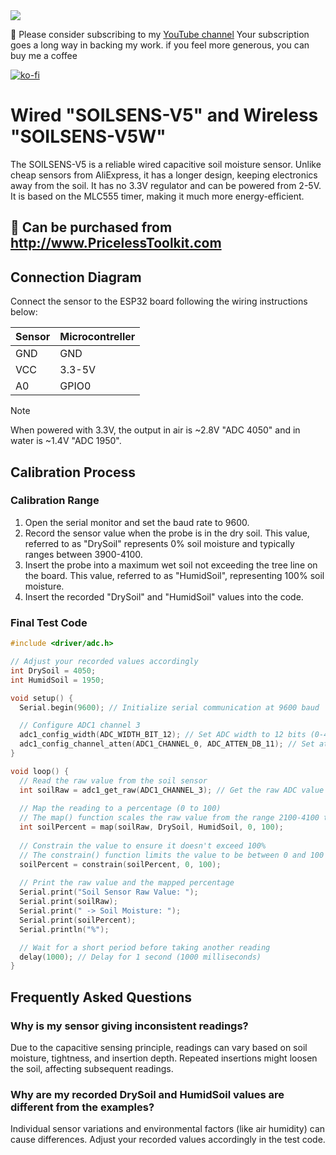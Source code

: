<img src="https://raw.githubusercontent.com/PricelessToolkit/SOILSENS-V5/main/img/banner.jpg"/>

🤗 Please consider subscribing to my [YouTube channel](https://www.youtube.com/@PricelessToolkit/videos) Your subscription goes a long way in backing my work. if you feel more generous, you can buy me a coffee


[![ko-fi](https://ko-fi.com/img/githubbutton_sm.svg)](https://ko-fi.com/U6U2QLAF8)

# Wired "SOILSENS-V5" and Wireless "SOILSENS-V5W"

The SOILSENS-V5 is a reliable wired capacitive soil moisture sensor. Unlike cheap sensors from AliExpress, it has a longer design, keeping electronics away from the soil. It has no 3.3V regulator and can be powered from 2-5V. It is based on the MLC555 timer, making it much more energy-efficient. 


## 🛒 Can be purchased from http://www.PricelessToolkit.com

## Connection Diagram

Connect the sensor to the ESP32 board following the wiring instructions below:

| Sensor | Microcontreller |
|--------|-----------------|
|  GND   |   GND           |
|  VCC   |   3.3-5V        |
|  A0    |   GPIO0         |

> [!NOTE]
> When powered with 3.3V, the output in air is ~2.8V "ADC 4050" and in water is ~1.4V "ADC 1950".


## Calibration Process
### Calibration Range
1. Open the serial monitor and set the baud rate to 9600.
2. Record the sensor value when the probe is in the dry soil. This value, referred to as "DrySoil" represents 0% soil moisture and typically ranges between 3900-4100.
3. Insert the probe into a maximum wet soil not exceeding the tree line on the board. This value, referred to as "HumidSoil", representing 100% soil moisture.
4. Insert the recorded "DrySoil" and "HumidSoil" values into the code.

### Final Test Code

```cpp
#include <driver/adc.h>

// Adjust your recorded values accordingly
int DrySoil = 4050;
int HumidSoil = 1950;

void setup() {
  Serial.begin(9600); // Initialize serial communication at 9600 baud

  // Configure ADC1 channel 3
  adc1_config_width(ADC_WIDTH_BIT_12); // Set ADC width to 12 bits (0-4095)
  adc1_config_channel_atten(ADC1_CHANNEL_0, ADC_ATTEN_DB_11); // Set attenuation to 11dB for higher input voltage range
}

void loop() {
  // Read the raw value from the soil sensor
  int soilRaw = adc1_get_raw(ADC1_CHANNEL_3); // Get the raw ADC value from channel 3
  
  // Map the reading to a percentage (0 to 100)
  // The map() function scales the raw value from the range 2100-4100 to 0-100
  int soilPercent = map(soilRaw, DrySoil, HumidSoil, 0, 100);
  
  // Constrain the value to ensure it doesn't exceed 100%
  // The constrain() function limits the value to be between 0 and 100
  soilPercent = constrain(soilPercent, 0, 100);
  
  // Print the raw value and the mapped percentage
  Serial.print("Soil Sensor Raw Value: ");
  Serial.print(soilRaw);
  Serial.print(" -> Soil Moisture: ");
  Serial.print(soilPercent);
  Serial.println("%");

  // Wait for a short period before taking another reading
  delay(1000); // Delay for 1 second (1000 milliseconds)
}


```

## Frequently Asked Questions
### Why is my sensor giving inconsistent readings?
Due to the capacitive sensing principle, readings can vary based on soil moisture, tightness, and insertion depth. Repeated insertions might loosen the soil, affecting subsequent readings.

### Why are my recorded DrySoil and HumidSoil values are different from the examples?
Individual sensor variations and environmental factors (like air humidity) can cause differences. Adjust your recorded values accordingly in the test code.
